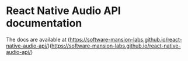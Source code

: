# React Native Audio API documentation

The docs are available at (https://software-mansion-labs.github.io/react-native-audio-api/)(https://software-mansion-labs.github.io/react-native-audio-api/)
